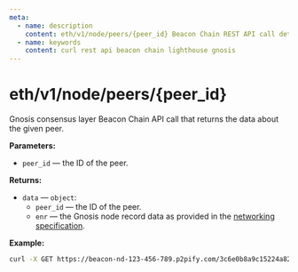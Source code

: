 ```yaml
---
meta:
  - name: description
    content: eth/v1/node/peers/{peer_id} Beacon Chain REST API call details and examples.
  - name: keywords
    content: curl rest api beacon chain lighthouse gnosis
---
```


# eth/v1/node/peers/{peer_id}

Gnosis consensus layer Beacon Chain API call that returns the data about the given peer.

**Parameters:** 

* `peer_id` — the ID of the peer.

**Returns:** 

* `data` — `object`:
  * `peer_id` — the ID of the peer.
  * `enr` — the Gnosis node record data as provided in the [networking specification](https://github.com/ethereum/consensus-specs/blob/dev/specs/phase0/p2p-interface.md).

**Example:**

``` sh
curl -X GET https://beacon-nd-123-456-789.p2pify.com/3c6e0b8a9c15224a8228b9a98ca1531d/eth/v1/node/peers/16Uiu2HAkwQKMpsKvqFec9V2yZPPJ8ZdPok3xFcGkk1ZZUosHMHUR
```
